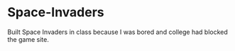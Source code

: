 # Space-Invaders
Built Space Invaders in class because I was bored and college had blocked the game site.
